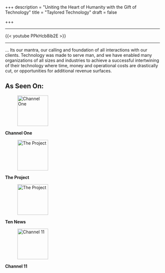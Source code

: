 +++
description = "Uniting the Heart of Humanity with the Gift of Technology"
title = "Taylored Technology"
draft = false

+++
<hr>
<div class="row align-center">
    <div class="col col-8">
      {{< youtube PPkHcb8ib2E >}}
    </div>
</div>

<hr>
… Its our mantra, our calling and foundation of all interactions with our clients. Technology was made to serve man, and we have enabled many organizations of all sizes and industries to achieve a successful intertwining of their technology where time, money and operational costs are drastically cut, or opportunities for additional revenue surfaces.

## As Seen On:
<div id="tv-segments">
  <div class="row gutters push-middle">
    <div class="col col-3 item">
      <figure>
        <img alt="Channel One" height="100" src="https://res.cloudinary.com/tayloredtechnology/image/upload/f_auto,q_auto,w_auto:100:100/v1417248046/One-Grey_xqwzkh.png" width="100">
      </figure>
      <strong>Channel One</strong>
    </div>
    <div class="col col-3 item">
      <figure>
        <img alt="The Project" height="100" src="https://res.cloudinary.com/tayloredtechnology/image/upload/f_auto,q_auto,w_auto:100:100/v1417592561/Project-Logo-Grey_bwjfkt.png" width="100">
      </figure>
      <strong>The Project</strong>
    </div>
    <div class="col col-3 item">
      <figure>
        <img alt="The Project" height="100" src="https://res.cloudinary.com/tayloredtechnology/image/upload/f_auto,q_auto,w_auto:100:100/v1417587516/10-Eyewitness-News-Grey_su5awa.jpg" width="100">
      </figure>
      <strong>Ten News</strong>
    </div>
    <div class="col col-3 item">
      <figure>
        <img alt="Channel 11" height="100" src="https://res.cloudinary.com/tayloredtechnology/image/upload/f_auto,q_auto,w_auto:100:100/v1417248122/Eleven-Logo-Grey_ksnajh.png" width="100">
      </figure>
      <strong>Channel 11</strong>
    </div>
  </div>
</div>
